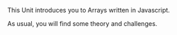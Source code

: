 This Unit introduces you to Arrays written in Javascript. 

As usual, you will find some theory and challenges.

